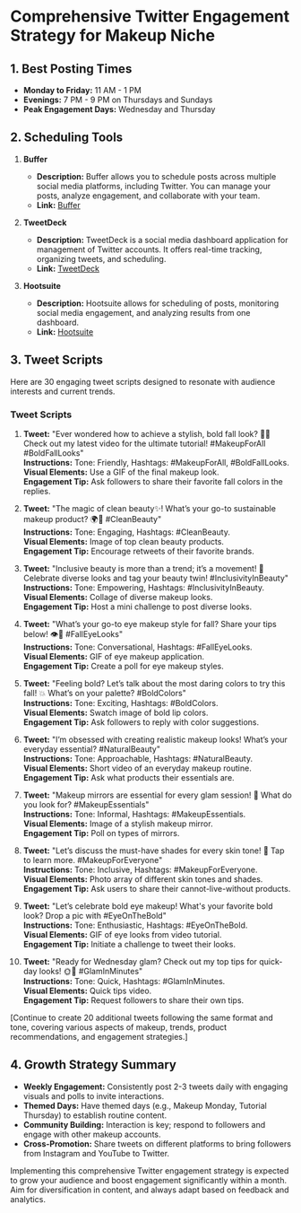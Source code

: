 # Comprehensive Twitter Engagement Strategy for Makeup Niche

## 1. Best Posting Times
- **Monday to Friday:** 11 AM - 1 PM
- **Evenings:** 7 PM - 9 PM on Thursdays and Sundays
- **Peak Engagement Days:** Wednesday and Thursday

## 2. Scheduling Tools
1. **Buffer**
   - **Description:** Buffer allows you to schedule posts across multiple social media platforms, including Twitter. You can manage your posts, analyze engagement, and collaborate with your team.
   - **Link:** [Buffer](https://buffer.com/)
   
2. **TweetDeck**
   - **Description:** TweetDeck is a social media dashboard application for management of Twitter accounts. It offers real-time tracking, organizing tweets, and scheduling.
   - **Link:** [TweetDeck](https://tweetdeck.twitter.com/)
   
3. **Hootsuite**
   - **Description:** Hootsuite allows for scheduling of posts, monitoring social media engagement, and analyzing results from one dashboard. 
   - **Link:** [Hootsuite](https://hootsuite.com/)

## 3. Tweet Scripts
Here are 30 engaging tweet scripts designed to resonate with audience interests and current trends.

### Tweet Scripts

1. **Tweet:** "Ever wondered how to achieve a stylish, bold fall look? 🍂✨ Check out my latest video for the ultimate tutorial! #MakeupForAll #BoldFallLooks"  
   **Instructions:** Tone: Friendly, Hashtags: #MakeupForAll, #BoldFallLooks.  
   **Visual Elements:** Use a GIF of the final makeup look.  
   **Engagement Tip:** Ask followers to share their favorite fall colors in the replies.

2. **Tweet:** "The magic of clean beauty✨! What’s your go-to sustainable makeup product? 🌍💚 #CleanBeauty"  
   **Instructions:** Tone: Engaging, Hashtags: #CleanBeauty.  
   **Visual Elements:** Image of top clean beauty products.  
   **Engagement Tip:** Encourage retweets of their favorite brands.

3. **Tweet:** "Inclusive beauty is more than a trend; it’s a movement! 💖 Celebrate diverse looks and tag your beauty twin! #InclusivityInBeauty"  
   **Instructions:** Tone: Empowering, Hashtags: #InclusivityInBeauty.  
   **Visual Elements:** Collage of diverse makeup looks.  
   **Engagement Tip:** Host a mini challenge to post diverse looks.

4. **Tweet:** "What’s your go-to eye makeup style for fall? Share your tips below! 👁🍁 #FallEyeLooks"  
   **Instructions:** Tone: Conversational, Hashtags: #FallEyeLooks.  
   **Visual Elements:** GIF of eye makeup application.  
   **Engagement Tip:** Create a poll for eye makeup styles.

5. **Tweet:** "Feeling bold? Let’s talk about the most daring colors to try this fall! 💥 What’s on your palette? #BoldColors"  
   **Instructions:** Tone: Exciting, Hashtags: #BoldColors.  
   **Visual Elements:** Swatch image of bold lip colors.  
   **Engagement Tip:** Ask followers to reply with color suggestions.

6. **Tweet:** "I’m obsessed with creating realistic makeup looks! What’s your everyday essential? #NaturalBeauty"  
   **Instructions:** Tone: Approachable, Hashtags: #NaturalBeauty.  
   **Visual Elements:** Short video of an everyday makeup routine.  
   **Engagement Tip:** Ask what products their essentials are.

7. **Tweet:** "Makeup mirrors are essential for every glam session! 💄 What do you look for? #MakeupEssentials"  
   **Instructions:** Tone: Informal, Hashtags: #MakeupEssentials.  
   **Visual Elements:** Image of a stylish makeup mirror.  
   **Engagement Tip:** Poll on types of mirrors.

8. **Tweet:** "Let’s discuss the must-have shades for every skin tone! 🌈 Tap to learn more. #MakeupForEveryone"  
   **Instructions:** Tone: Inclusive, Hashtags: #MakeupForEveryone.  
   **Visual Elements:** Photo array of different skin tones and shades.  
   **Engagement Tip:** Ask users to share their cannot-live-without products.

9. **Tweet:** "Let’s celebrate bold eye makeup! What's your favorite bold look? Drop a pic with #EyeOnTheBold"  
   **Instructions:** Tone: Enthusiastic, Hashtags: #EyeOnTheBold.  
   **Visual Elements:** GIF of eye looks from video tutorial.  
   **Engagement Tip:** Initiate a challenge to tweet their looks.

10. **Tweet:** "Ready for Wednesday glam? Check out my top tips for quick-day looks! 🌞💄 #GlamInMinutes"  
    **Instructions:** Tone: Quick, Hashtags: #GlamInMinutes.  
    **Visual Elements:** Quick tips video.  
    **Engagement Tip:** Request followers to share their own tips.

[Continue to create 20 additional tweets following the same format and tone, covering various aspects of makeup, trends, product recommendations, and engagement strategies.]

## 4. Growth Strategy Summary
- **Weekly Engagement:** Consistently post 2-3 tweets daily with engaging visuals and polls to invite interactions.
- **Themed Days:** Have themed days (e.g., Makeup Monday, Tutorial Thursday) to establish routine content.
- **Community Building:** Interaction is key; respond to followers and engage with other makeup accounts.
- **Cross-Promotion:** Share tweets on different platforms to bring followers from Instagram and YouTube to Twitter.

Implementing this comprehensive Twitter engagement strategy is expected to grow your audience and boost engagement significantly within a month. Aim for diversification in content, and always adapt based on feedback and analytics.
